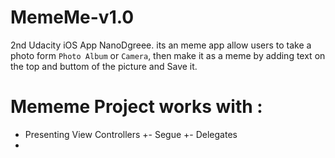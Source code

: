 # MemeMe-v1.0

2nd Udacity iOS App NanoDgreee.
its an meme app allow users to take a photo form `Photo Album` or `Camera`, 
then make it as a meme by adding text on the top and buttom of the picture and Save it.


# Mememe Project works with :


+ Presenting View Controllers
+- Segue
+- Delegates
+
